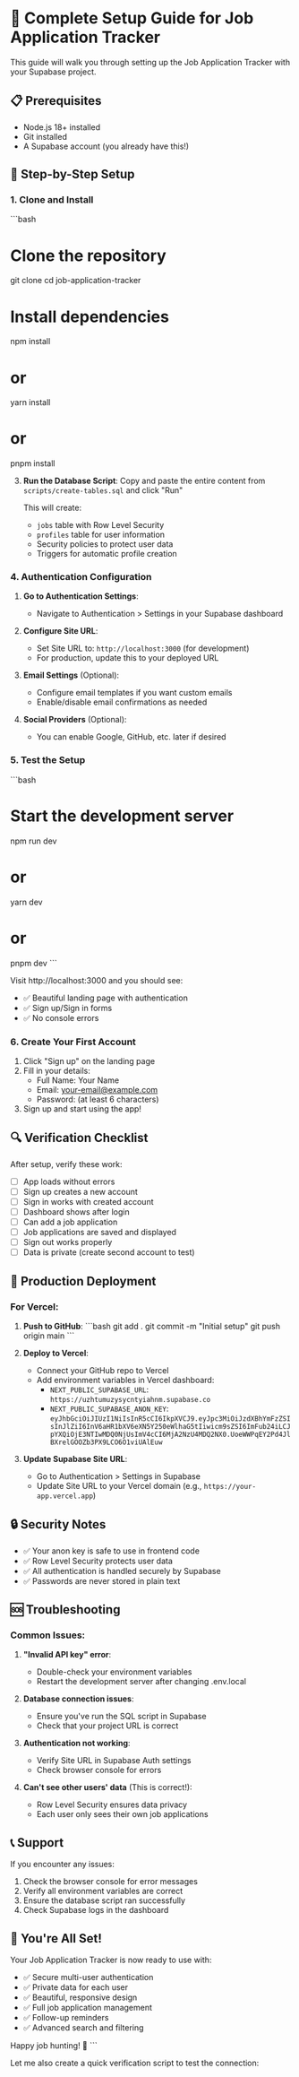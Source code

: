 # 🚀 Complete Setup Guide for Job Application Tracker

This guide will walk you through setting up the Job Application Tracker with your Supabase project.

## 📋 Prerequisites

- Node.js 18+ installed
- Git installed
- A Supabase account (you already have this!)

## 🔧 Step-by-Step Setup

### 1. Clone and Install

\`\`\`bash
# Clone the repository
git clone <your-repo-url>
cd job-application-tracker

# Install dependencies
npm install
# or
yarn install
# or
pnpm install

3. **Run the Database Script**: Copy and paste the entire content from `scripts/create-tables.sql` and click "Run"

   This will create:
   - `jobs` table with Row Level Security
   - `profiles` table for user information
   - Security policies to protect user data
   - Triggers for automatic profile creation

### 4. Authentication Configuration

1. **Go to Authentication Settings**: 
   - Navigate to Authentication > Settings in your Supabase dashboard

2. **Configure Site URL**:
   - Set Site URL to: `http://localhost:3000` (for development)
   - For production, update this to your deployed URL

3. **Email Settings** (Optional):
   - Configure email templates if you want custom emails
   - Enable/disable email confirmations as needed

4. **Social Providers** (Optional):
   - You can enable Google, GitHub, etc. later if desired

### 5. Test the Setup

\`\`\`bash
# Start the development server
npm run dev
# or
yarn dev
# or
pnpm dev
\`\`\`

Visit http://localhost:3000 and you should see:
- ✅ Beautiful landing page with authentication
- ✅ Sign up/Sign in forms
- ✅ No console errors

### 6. Create Your First Account

1. Click "Sign up" on the landing page
2. Fill in your details:
   - Full Name: Your Name
   - Email: your-email@example.com
   - Password: (at least 6 characters)
3. Sign up and start using the app!

## 🔍 Verification Checklist

After setup, verify these work:

- [ ] App loads without errors
- [ ] Sign up creates a new account
- [ ] Sign in works with created account
- [ ] Dashboard shows after login
- [ ] Can add a job application
- [ ] Job applications are saved and displayed
- [ ] Sign out works properly
- [ ] Data is private (create second account to test)

## 🚀 Production Deployment

### For Vercel:

1. **Push to GitHub**:
   \`\`\`bash
   git add .
   git commit -m "Initial setup"
   git push origin main
   \`\`\`

2. **Deploy to Vercel**:
   - Connect your GitHub repo to Vercel
   - Add environment variables in Vercel dashboard:
     - `NEXT_PUBLIC_SUPABASE_URL`: `https://uzhtumuzysycntyiahnm.supabase.co`
     - `NEXT_PUBLIC_SUPABASE_ANON_KEY`: `eyJhbGciOiJIUzI1NiIsInR5cCI6IkpXVCJ9.eyJpc3MiOiJzdXBhYmFzZSIsInJlZiI6InV6aHR1bXV6eXN5Y250eWlhaG5tIiwicm9sZSI6ImFub24iLCJpYXQiOjE3NTIwMDQ0NjUsImV4cCI6MjA2NzU4MDQ2NX0.UoeWWPqEY2Pd4JlBXrelGOOZb3PX9LCO6O1viUAlEuw`

3. **Update Supabase Site URL**:
   - Go to Authentication > Settings in Supabase
   - Update Site URL to your Vercel domain (e.g., `https://your-app.vercel.app`)

## 🔒 Security Notes

- ✅ Your anon key is safe to use in frontend code
- ✅ Row Level Security protects user data
- ✅ All authentication is handled securely by Supabase
- ✅ Passwords are never stored in plain text

## 🆘 Troubleshooting

### Common Issues:

1. **"Invalid API key" error**:
   - Double-check your environment variables
   - Restart the development server after changing .env.local

2. **Database connection issues**:
   - Ensure you've run the SQL script in Supabase
   - Check that your project URL is correct

3. **Authentication not working**:
   - Verify Site URL in Supabase Auth settings
   - Check browser console for errors

4. **Can't see other users' data** (This is correct!):
   - Row Level Security ensures data privacy
   - Each user only sees their own job applications

## 📞 Support

If you encounter any issues:
1. Check the browser console for error messages
2. Verify all environment variables are correct
3. Ensure the database script ran successfully
4. Check Supabase logs in the dashboard

## 🎉 You're All Set!

Your Job Application Tracker is now ready to use with:
- ✅ Secure multi-user authentication
- ✅ Private data for each user
- ✅ Beautiful, responsive design
- ✅ Full job application management
- ✅ Follow-up reminders
- ✅ Advanced search and filtering

Happy job hunting! 🚀
\`\`\`

Let me also create a quick verification script to test the connection:
